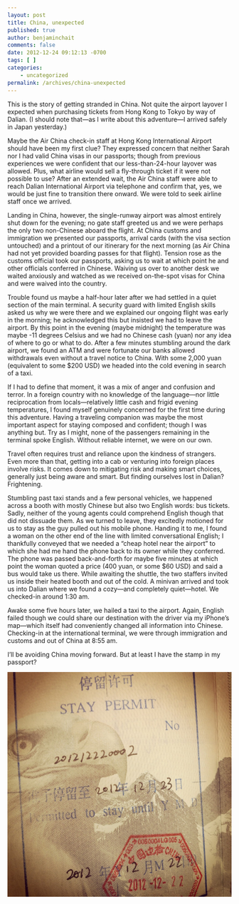 ```yaml
---
layout: post
title: China, unexpected
published: true
author: benjaminchait
comments: false
date: 2012-12-24 09:12:13 -0700
tags: [ ]
categories:
    - uncategorized
permalink: /archives/china-unexpected
---
```

This is the story of getting stranded in China. Not quite the airport layover I expected when purchasing tickets from Hong Kong to Tokyo by way of Dalian. (I should note that—as I write about this adventure—I arrived safely in Japan yesterday.)

Maybe the Air China check-in staff at Hong Kong International Airport should have been my first clue? They expressed concern that neither Sarah nor I had valid China visas in our passports; though from previous experiences we were confident that our less-than-24-hour layover was allowed. Plus, what airline would sell a fly-through ticket if it were not possible to use? After an extended wait, the Air China staff were able to reach Dalian International Airport via telephone and confirm that, yes, we would be just fine to transition there onward. We were told to seek airline staff once we arrived.

Landing in China, however, the single-runway airport was almost entirely shut down for the evening; no gate staff greeted us and we were perhaps the only two non-Chinese aboard the flight. At China customs and immigration we presented our passports, arrival cards (with the visa section untouched) and a printout of our itinerary for the next morning (as Air China had not yet provided boarding passes for that flight). Tension rose as the customs official took our passports, asking us to wait at which point he and other officials conferred in Chinese. Waiving us over to another desk we waited anxiously and watched as we received on-the-spot visas for China and were waived into the country.

Trouble found us maybe a half-hour later after we had settled in a quiet section of the main terminal. A security guard with limited English skills asked us why we were there and we explained our ongoing flight was early in the morning; he acknowledged this but insisted we had to leave the airport. By this point in the evening (maybe midnight) the temperature was maybe -11 degrees Celsius and we had no Chinese cash (yuan) nor any idea of where to go or what to do. After a few minutes stumbling around the dark airport, we found an ATM and were fortunate our banks allowed withdrawals even without a travel notice to China. With some 2,000 yuan (equivalent to some $200 USD) we headed into the cold evening in search of a taxi.

If I had to define that moment, it was a mix of anger and confusion and terror. In a foreign country with no knowledge of the language—nor little reciprocation from locals—relatively little cash and frigid evening temperatures, I found myself genuinely concerned for the first time during this adventure. Having a traveling companion was maybe the most important aspect for staying composed and confident; though I was anything but. Try as I might, none of the passengers remaining in the terminal spoke English. Without reliable internet, we were on our own.

Travel often requires trust and reliance upon the kindness of strangers. Even more than that, getting into a cab or venturing into foreign places involve risks. It comes down to mitigating risk and making smart choices, generally just being aware and smart. But finding ourselves lost in Dalian? Frightening.

Stumbling past taxi stands and a few personal vehicles, we happened across a booth with mostly Chinese but also two English words: bus tickets. Sadly, neither of the young agents could comprehend English though that did not dissuade them. As we turned to leave, they excitedly motioned for us to stay as the guy pulled out his mobile phone. Handing it to me, I found a woman on the other end of the line with limited conversational English; I thankfully conveyed that we needed a &#8220;cheap hotel near the airport&#8221; to which she had me hand the phone back to its owner while they conferred. The phone was passed back-and-forth for maybe five minutes at which point the woman quoted a price (400 yuan, or some $60 USD) and said a bus would take us there. While awaiting the shuttle, the two staffers invited us inside their heated booth and out of the cold. A minivan arrived and took us into Dalian where we found a cozy—and completely quiet—hotel. We checked-in around 1:30 am.

Awake some five hours later, we hailed a taxi to the airport. Again, English failed though we could share our destination with the driver via my iPhone&#8217;s map—which itself had conveniently changed all information into Chinese. Checking-in at the international terminal, we were through immigration and customs and out of China at 8:55 am.

I&#8217;ll be avoiding China moving forward. But at least I have the stamp in my passport?


![China stay permit][1]

 [1]: /wp-content/uploads/media/img/2012/12/china-unexpected/IMG_5834.JPG
